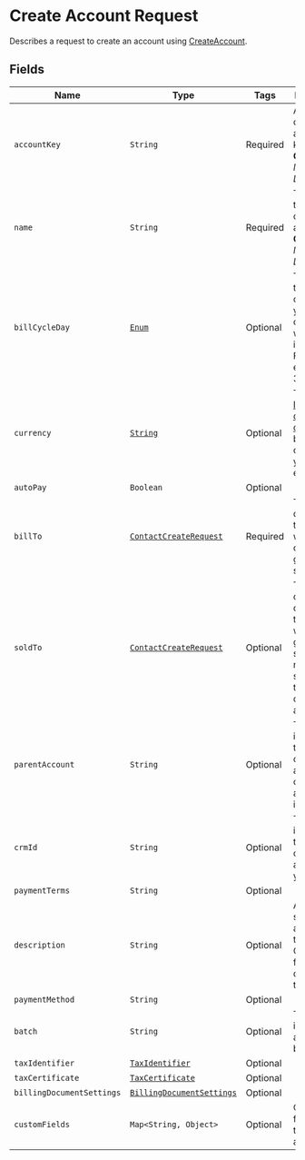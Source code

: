 
# Create Account Request

Describes a request to create an account using
[CreateAccount](/doc/account-api.md#create-account).

## Fields

| Name | Type | Tags | Description |
|  --- | --- | --- | --- | 
| `accountKey` | `String` | Required | A unique customer account key.<br>**Constraints**: *Maximum Length*: `255` |
| `name` | `String` | Required | The name of the customer account.<br>**Constraints**: *Maximum Length*: `255` | 
| `billCycleDay` | [`Enum`](/doc/models/bill-cycle-day.md) | Optional | The day of the month on which your customer will be invoiced. For month end specify 31. |
| `currency` | [`String`](/doc/models/currency.md) | Optional | Three-letter [ISO currency code](https://www.iso.org/iso-4217-currency-codes.html). Must be a currency you have enabled. |
| `autoPay` | `Boolean` | Optional | |
| `billTo` | [`ContactCreateRequest`](/doc/models/contact-create-request.md) | Required | The contact details of the person who shall be charged for goods or services. | 
| `soldTo` | [`ContactCreateRequest`](/doc/models/contact-create-request.md) | Optional | The the contact details of the person who is sold goods and services. If not supplied, the bill to details are applied. |
| `parentAccount` | `String` | Optional | The identifier of the customer account that owns this account's invoices. |
| `crmId` | `String` | Optional | The identifier for this customer account in your CRM. |
| `paymentTerms` | `String` | Optional |  |
| `description` | `String` | Optional | An arbitrary string attached to the object. Often useful for displaying to users. | 
| `paymentMethod` | `String` | Optional | |
| `batch` | `String` | Optional | The identifier of a bill run batch. |
| `taxIdentifier` | [`TaxIdentifier`](/doc/models/tax-identifier.md) | Optional | |
| `taxCertificate` | [`TaxCertificate`](/doc/models/tax-certificate.md) | Optional | |
| `billingDocumentSettings` | [`BillingDocumentSettings`](/doc/models/billing-document-settings.md) | Optional | |
| `customFields` | `Map<String, Object>` | Optional | Custom fields used to create an account. | `Map<String, Object> getCustomFields()`|
